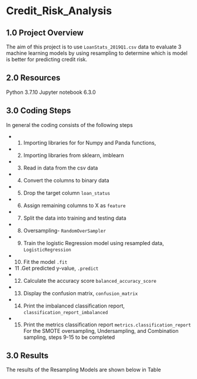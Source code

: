 # Credit_Risk_Analysis

## 1.0 Project Overview
The aim of this project is to use `LoanStats_2019Q1.csv` data to evaluate 3 machine learning models by using resampling to determine which is model
is better for predicting credit risk.

## 2.0 Resources
Python 3.7.10
Jupyter notebook 6.3.0

## 3.0 Coding Steps
In general the coding consists of the following steps
* 1. Importing libraries for for Numpy and Panda functions,
* 2. Importing libraries from sklearn, imblearn
* 3. Read in data from the csv data
* 4. Convert the columns to binary data
* 5. Drop the target column `loan_status`
* 6. Assign remaining columns to X as `feature`
* 7. Split the data into training and testing data 
* 8. Oversampling- `RandomOverSampler`
* 9. Train the logistic Regression model using resampled data, `LogisticRegression`
* 10. Fit the model `.fit`
* 11 .Get predicted y-value, `.predict`
* 12. Calculate the accuracy score `balanced_accuracy_score`
* 13. Display the confusion matrix, `confusion_matrix`
* 14. Print the imbalanced classification report, `classification_report_imbalanced`
* 15. Print the metrics classification report `metrics.classification_report` 
For the SMOTE oversampling, Undersampling, and Combination sampling, steps 9-15 to be completed
## 3.0 Results
The results of the Resampling Models are shown below in Table

